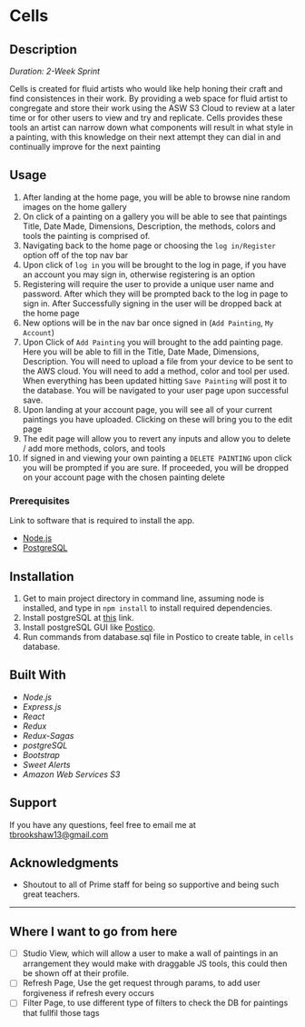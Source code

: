 # Cells

## Description
_Duration: 2-Week Sprint_

Cells is created for fluid artists who would like help honing their craft and find consistences in their work.  By providing a web space for fluid artist to congregate and store their work using the ASW S3 Cloud to review at a later time or for other users to view and try and replicate.  Cells provides these tools an artist can narrow down what components will result in what style in a painting, with this knowledge on their next attempt they can dial in and continually improve for the next painting

## Usage

1. After landing at the home page, you will be able to browse nine random images on the home gallery 
2. On click of a painting on a gallery you will be able to see that paintings Title, Date Made, Dimensions, Description, the methods, colors and tools the painting is comprised of.
3. Navigating back to the home page or choosing the ```log in/Register``` option off of the top nav bar
4. Upon click of ```log in``` you will be brought to the log in page, if you have an account you may sign in, otherwise registering is an option
5. Registering will require the user to provide a unique user name and password.  After which they will be prompted back to the log in page to sign in.  After Successfully signing in the user will be dropped back at the home page
6. New options will be in the nav bar once signed in (```Add Painting```, ```My Account```)
7. Upon Click of ```Add Painting``` you will brought to the add painting page.  Here you will be able to fill in the Title, Date Made, Dimensions, Description.  You will need to upload a file from your device to be sent to the AWS cloud.  You will need to add a method, color and tool per used.  When everything has been updated hitting ```Save Painting``` will post it to the database.  You will be navigated to your user page upon successful save.
8. Upon landing at your account page, you will see all of your current paintings you have uploaded.  Clicking on these will bring you to the edit page
9.  The edit page will allow you to revert any inputs and allow you to delete / add more methods, colors, and tools
10. If signed in and viewing your own painting a ```DELETE PAINTING``` upon click you will be prompted if you are sure.  If proceeded, you will be dropped on your account page with the chosen painting delete

### Prerequisites

Link to software that is required to install the app.

- [Node.js](https://nodejs.org/en/)
- [PostgreSQL](https://www.postgresql.org/download/)

## Installation

1. Get to main project directory in command line, assuming node is installed, and type in `npm install` to install required dependencies.
2. Install postgreSQL at [this](https://www.postgresql.org/download/) link.
3. Install postgreSQL GUI like [Postico](https://eggerapps.at/postico/).
4. Run commands from database.sql file in Postico to create table, in `cells` database.


## Built With
- _Node.js_
- _Express.js_
- _React_ 
- _Redux_
- _Redux-Sagas_
- _postgreSQL_
- _Bootstrap_
- _Sweet Alerts_
- _Amazon Web Services S3_

## Support

If you have any questions, feel free to email me at tbrookshaw13@gmail.com

## Acknowledgments

* Shoutout to all of Prime staff for being so supportive and being such great teachers.

---

## Where I want to go from here

- [ ] Studio View, which will allow a user to make a wall of paintings in an arrangement they would make with draggable JS tools, this could then be shown off at their profile.
- [ ] Refresh Page,  Use the get request through params, to add user forgiveness if refresh every occurs
- [ ] Filter Page, to use different type of filters to check the DB for paintings that fullfil those tags